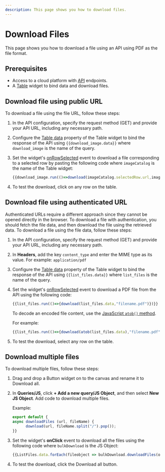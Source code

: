```yaml
---
description: This page shows you how to download files.
---
```

# Download Files

This page shows you how to download a file using an API using PDF as the file format.

## Prerequisites
- Access to a cloud platform with [API](/connect-data/reference/rest-api) endpoints.
- A [Table](/reference/widgets/table) widget to bind data and download files.

## Download file using public URL
To download a file using the file URL, follow these steps:
1. In the API configuration, specify the request method (GET) and provide your API URL, including any necessary path.
2. Configure the [Table data](/reference/widgets/table#table-data-arrayobject) property of the Table widget to bind the response of the API using `{{download_image.data}}` where `download_image` is the name of the query.
3. Set the widget's [onRowSelected](/reference/widgets/table#onrowselected) event to download a file corresponding to a selected row by pasting the following code where `imageCatalog` is the name of the Table widget:

   ```jsx
   {{download_image.run(()=>download(imageCatalog.selectedRow.url,imageCatalog.selectedRow.fileName))}}
   ```
4. To test the download, click on any row on the table.


## Download file using authenticated URL
Authenticated URLs require a different approach since they cannot be opened directly in the browser. To download a file with authentication, you should fetch the file data, and then download the file using the retrieved data.
To download a file using the file data, follow these steps:
1. In the API configuration, specify the request method (GET) and provide your API URL, including any necessary path.
2. In **Headers**, add the key `content_type` and enter the MIME type as its value. 
   For example: `application/pdf`
3. Configure the [Table data](/reference/widgets/table#table-data-arrayobject) property of the Table widget to bind the response of the API using `{{list_files.data}}` where `list_files` is the name of the query.
4. Set the widget's [onRowSelected](/reference/widgets/table#onrowselected) event to download a PDF file from the API using the following code:
   
   ```jsx
   {{list_files.run(()=>{download(list_files.data,"filename.pdf")})}}
   ```
   To decode an encoded file content, use the [JavaScript `atob()` method](https://developer.mozilla.org/en-US/docs/Web/API/atob).

   For example:
   ```jsx
   {{list_files.run(()=>{download(atob(list_files.data),"filename.pdf")})}}
   ```
5. To test the download, select any row on the table.

## Download multiple files
To download multiple files, follow these steps:
1. Drag and drop a Button widget on to the canvas and rename it to Download all.
2. In **Queries/JS**, click **+ Add a new query/JS Object**, and then select **New JS Object**. Add code to download multiple files.
   
   Example:
   ```jsx
   export default {
   async downloadFiles (url, fileName) {
         download(url, fileName.split("/").pop());
   }}
   ```
3. Set the widget's **onClick** event to download all the files using the following code where `bulkDownload` is the JS Object:

   ```jsx
   {{ListFiles.data.forEach(fileobject => bulkDownload.downloadFiles(object.signedUrl,object.fileName))}}
   ```
4. To test the download, click the Download all button.
